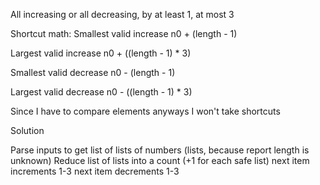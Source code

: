 All increasing or all decreasing, by at least 1, at most 3

Shortcut math:
Smallest valid increase
n0 + (length - 1)

Largest valid increase
n0 + ((length - 1) * 3)

Smallest valid decrease
n0 - (length - 1)

Largest valid decrease
n0 - ((length - 1) * 3)

Since I have to compare elements anyways I won't take shortcuts

Solution

Parse inputs to get list of lists of numbers (lists, because report length is unknown)
Reduce list of lists into a count (+1 for each safe list)
    next item increments 1-3
    next item decrements 1-3
